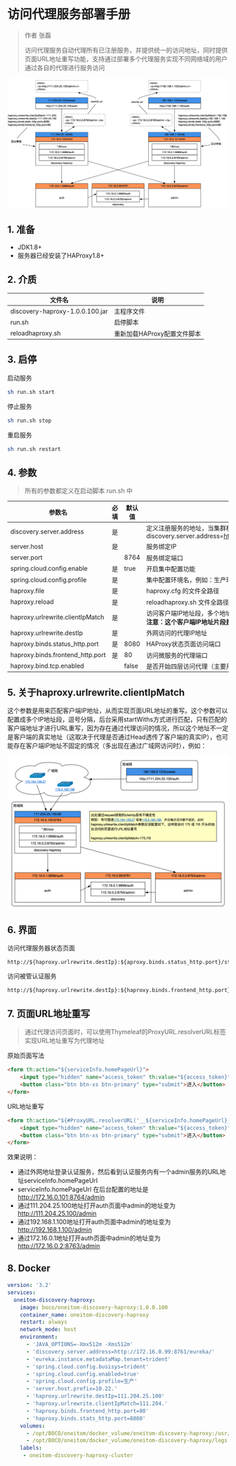 # 访问代理服务部署手册

> 作者 张磊
>
> 访问代理服务自动代理所有已注册服务，并提供统一的访问地址，同时提供页面URL地址重写功能，支持通过部署多个代理服务实现不同网络域的用户通过各自的代理进行服务访问

![image-20181112203825659](images/DiscoveryHAProxy/discoveryhaproxy.png)

## 1. 准备

* JDK1.8+
* 服务器已经安装了HAProxy1.8+

## 2. 介质

| 文件名                          | 说明                        |
| ------------------------------- | --------------------------- |
| discovery-haproxy-1.0.0.100.jar | 主程序文件                  |
| run.sh                          | 启停脚本                    |
| reloadhaproxy.sh                | 重新加载HAProxy配置文件脚本 |

## 3. 启停

启动服务

```bash
sh run.sh start
```

停止服务

```bash
sh run.sh stop
```

 重启服务

```bash
sh run.sh restart
```

##  4. 参数

> 所有的参数都定义在启动脚本 run.sh 中 

| 参数名                           | 必填 | 默认值 | 说明                                                         |
| -------------------------------- | ---- | ------ | ------------------------------------------------------------ |
| discovery.server.address         | 是   |        | 定义注册服务的地址，当集群模式时配置多个地址逗号分隔  discovery.server.address=https://192.168.0.1:8761/eureka/,https://192.168.0.2:8761/eureka/ |
| server.host                      | 是   |        | 服务绑定IP                                                   |
| server.port                      |      | 8764   | 服务绑定端口                                                 |
| spring.cloud.config.enable       | 是   | true   | 开启集中配置功能                                             |
| spring.cloud.config.profile      | 是   |        | 集中配置环境名，例如：生产环境                               |
| haproxy.file                     | 是   |        | haproxy.cfg 的文件全路径                                     |
| haproxy.reload                   | 是   |        | reloadhaproxy.sh 文件全路径                                  |
| haproxy.urlrewrite.clientIpMatch | 是   |        | 访问客户端IP地址段，多个地址逗号分隔，例如：111.204<br />**注意：这个客户端IP地址片段是服务器端获取的客户端IP，经过代理后有可能无法获取真实的客户端IP** |
| haproxy.urlrewrite.destIp        | 是   |        | 外网访问的代理IP地址                                         |
| haproxy.binds.status_http.port   | 是   | 8080   | HAProxy状态页面访问端口                                      |
| haproxy.binds.frontend_http.port | 是   | 80     | 访问微服务的代理端口                                         |
| haproxy.bind.tcp.enabled         |      | false  | 是否开始四层访问代理（主要用于代理没有contextpath的服务）    |

## 5. 关于haproxy.urlrewrite.clientIpMatch

这个参数是用来匹配客户端IP地址，从而实现页面URL地址的重写。这个参数可以配置成多个IP地址段，逗号分隔，后台采用startWiths方式进行匹配，只有匹配的客户端地址才进行URL重写，因为存在通过代理访问的情况，所以这个地址不一定是客户端的真实地址（这取决于代理是否通过Head透传了客户端的真实IP），也可能存在客户端IP地址不固定的情况（多出现在通过广域网访问时），例如：

![image-20181113112435061](images/DiscoveryHAProxy/clientipmatch.png)

## 6. 界面

访问代理服务器状态页面

```shell
http://${haproxy.urlrewrite.destIp}:${aproxy.binds.status_http.port}/stats
```

访问被管认证服务

```shell
http://${haproxy.urlrewrite.destIp}:${haproxy.binds.frontend_http.port}/auth
```

## 7. 页面URL地址重写

> 通过代理访问页面时，可以使用Thymeleaf的ProxyURL.resolverURL标签实现URL地址重写为代理地址

原始页面写法

```html
<form th:action="${serviceInfo.homePageUrl}">
	<input type="hidden" name="access_token" th:value="${access_token}"></input>
	<button class="btn btn-xs btn-primary" type="submit">进入</button>
</form>
```

URL地址重写

```html
<form th:action="${#ProxyURL.resolverURL('__${serviceInfo.homePageUrl}__')}">
	<input type="hidden" name="access_token" th:value="${access_token}"></input>
	<button class="btn btn-xs btn-primary" type="submit">进入</button>
</form>
```

效果说明：

* 通过外网地址登录认证服务，然后看到认证服务内有一个admin服务的URL地址serviceInfo.homePageUrl 
* serviceInfo.homePageUrl 在后台配置的地址是 http://172.16.0.101:8764/admin
* 通过111.204.25.100地址打开auth页面中admin的地址变为 http://111.204.25.100/admin
* 通过192.168.1.100地址打开auth页面中admin的地址变为 http://192.168.1.100/admin
* 通过172.16.0.1地址打开auth页面中admin的地址变为 http://172.16.0.2:8763/admin

## 8. Docker

```yaml
version: '3.2'
services:
  oneitom-discovery-haproxy:
    image: boco/oneitom-discovery-haproxy:1.0.0.100
    container_name: oneitom-discovery-haproxy
    restart: always
    network_mode: host
    environment:
      - 'JAVA_OPTIONS=-Xmx512m -Xms512m'
      - 'discovery.server.address=http://172.16.0.99:8761/eureka/'
      - 'eureka.instance.metadataMap.tenant=trident'
      - 'spring.cloud.config.busisys=trident'
      - 'spring.cloud.config.enabled=true'
      - 'spring.cloud.config.profile=生产'
      - 'server.host.prefix=10.22.'
      - 'haproxy.urlrewrite.destIp=111.204.25.100'
      - 'haproxy.urlrewrite.clientIpMatch=111.204.'
      - 'haproxy.binds.frontend_http.port=80'
      - 'haproxy.binds.stats_http.port=8080'
    volumes:
      - /opt/BOCO/oneitom/docker_volume/oneitom-discovery-haproxy:/usr/local/etc/haproxy:rw
      - /opt/BOCO/oneitom/docker_volume/oneitom-discovery-haproxy/logs:/discovery-haproxy/logs
    labels:
     - oneitom-discovery-haproxy-cluster
```

